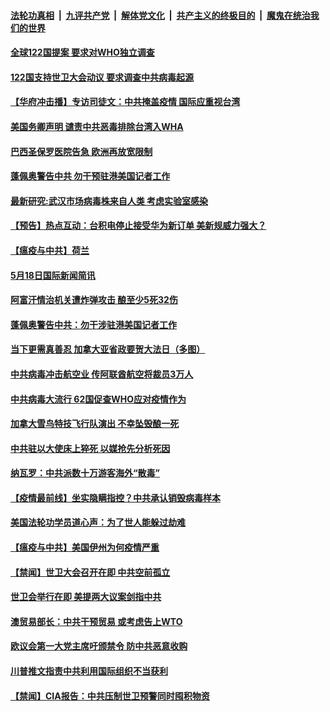 ####  [法轮功真相](../../../../basic/blob/master/README.md?t=05190402) &nbsp;|&nbsp; [九评共产党](../../../../9ping.md/blob/master/README.md?t=05190402) &nbsp;|&nbsp; [解体党文化](../../../../jtdwh.md/blob/master/README.md?t=05190402)  &nbsp;|&nbsp; [共产主义的终极目的](../../../../gczydzjmd.md/blob/master/README.md?t=05190402) &nbsp;|&nbsp; [魔鬼在统治我们的世界](../../../../mgztzwmdsj.md/blob/master/README.md?t=05190402) 

#### [全球122国提案 要求对WHO独立调查](../pages/prog202/a102850091.md?t=05190402) 

#### [122国支持世卫大会动议 要求调查中共病毒起源](../pages/prog202/a102850053.md?t=05190402) 


#### [【华府冲击播】专访司徒文：中共掩盖疫情 国际应重视台湾](../pages/prog202/a102849984.md?t=05190402) 

#### [美国务卿声明 谴责中共恶毒排除台湾入WHA](../pages/prog202/a102850010.md?t=05190402) 

#### [巴西圣保罗医院告急 欧洲再放宽限制](../pages/prog202/a102850000.md?t=05190402) 

#### [蓬佩奥警告中共 勿干预驻港美国记者工作](../pages/prog202/a102849980.md?t=05190402) 

#### [最新研究:武汉市场病毒株来自人类 考虑实验室感染](../pages/prog202/a102849975.md?t=05190402) 

#### [【预告】热点互动：台积电停止接受华为新订单  美新规威力强大？](../pages/prog202/a102849968.md?t=05190402) 

#### [【瘟疫与中共】荷兰](../pages/prog202/a102849939.md?t=05190402) 


#### [5月18日国际新闻简讯](../pages/prog202/a102849811.md?t=05190402) 

#### [阿富汗情治机关遭炸弹攻击 酿至少5死32伤](../pages/prog202/a102849844.md?t=05190402) 

#### [蓬佩奥警告中共：勿干涉驻港美国记者工作](../pages/prog202/a102849823.md?t=05190402) 

#### [当下更需真善忍 加拿大亚省政要贺大法日（多图）](../pages/prog202/a102849806.md?t=05190402) 

#### [中共病毒冲击航空业 传阿联酋航空将裁员3万人](../pages/prog202/a102849794.md?t=05190402) 

#### [中共病毒大流行 62国促查WHO应对疫情作为](../pages/prog202/a102849763.md?t=05190402) 

#### [加拿大雪鸟特技飞行队演出 不幸坠毁酿一死](../pages/prog202/a102849666.md?t=05190402) 

#### [中共驻以大使床上猝死 以媒抢先分析死因](../pages/prog202/a102849646.md?t=05190402) 

#### [纳瓦罗：中共派数十万游客海外“散毒”](../pages/prog202/a102849637.md?t=05190402) 

#### [【疫情最前线】坐实隐瞒指控？中共承认销毁病毒样本](../pages/prog202/a102849586.md?t=05190402) 

#### [美国法轮功学员道心声：为了世人能躲过劫难](../pages/prog202/a102849562.md?t=05190402) 

#### [【瘟疫与中共】美国伊州为何疫情严重](../pages/prog202/a102849558.md?t=05190402) 

#### [【禁闻】世卫大会召开在即 中共空前孤立](../pages/prog202/a102849507.md?t=05190402) 

#### [世卫会举行在即 美提两大议案剑指中共](../pages/prog202/a102849460.md?t=05190402) 


#### [澳贸易部长：中共干预贸易 或考虑告上WTO](../pages/prog202/a102849474.md?t=05190402) 

#### [欧议会第一大党主席吁颁禁令 防中共恶意收购](../pages/prog202/a102849463.md?t=05190402) 

#### [川普推文指责中共利用国际组织不当获利](../pages/prog202/a102849455.md?t=05190402) 

#### [【禁闻】CIA报告：中共压制世卫预警同时囤积物资](../pages/prog202/a102849439.md?t=05190402) 

